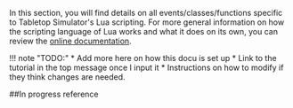In this section, you will find details on all events/classes/functions specific to Tabletop Simulator's Lua scripting. For more general information on how the scripting language of Lua works and what it does on its own, you can review the [online documentation](https://www.lua.org/docs.html). 

!!! note "TODO:"
	* Add more here on how this docu is set up
	* Link to the tutorial in the top message once I input it
	* Instructions on how to modify if they think changes are needed.
	
	
##In progress reference

[<span class="ico tab"></span>](typeandclass)&nbsp; 
[<span class="ico str"></span>](typeandclass)&nbsp; 
[<span class="ico int"></span>](typeandclass)&nbsp; 
[<span class="ico flo"></span>](typeandclass)&nbsp; 
[<span class="ico nil"></span>](typeandclass)&nbsp; 
[<span class="ico boo"></span>](typeandclass)&nbsp; 
[<span class="ico obj"></span>](typeandclass)&nbsp; 


[<span class="ret_tab"></span>](typeandclass)&nbsp; 
[<span class="ret_str"></span>](typeandclass)&nbsp; 
[<span class="ret_int"></span>](typeandclass)&nbsp; 
[<span class="ret_flo"></span>](typeandclass)&nbsp; 
[<span class="ret_nil"></span>](typeandclass)&nbsp; 
[<span class="ret_boo"></span>](typeandclass)&nbsp; 
